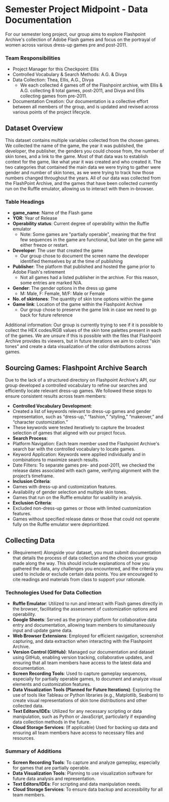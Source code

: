 # Semester Project Midpoint - Data Documentation

For our semester long project, our group aims to explore Flashpoint Archive's collection of Adobe Flash games and focus on the portrayal of women across various dress-up games pre and post-2011. 

### Team Responsibilities
- Project Manager for this Checkpoint: Ellis
- Controlled Vocabulary & Search Methods: A.G. & Divya
- Data Collection: Thea, Ellis, A.G., Divya
    - We each collected 4 games off of the Flashpoint archive, with Ellis & A.G. collecting 8 total games, post-2011, and Divya and Ellis collecting games from pre-2011.
- Documentation Creation: Our documentation is a collective effort between all members of the group, and is updated and revised across various points of the project lifecycle.

## Dataset Overview
This dataset contains multiple variables collected from the chosen games. We collected the name of the game, 
the year it was published, the developer, the publisher, the genders you could choose from, the number of skin tones, 
and a link to the game. Most of that data was to establish context for the game, like what year it was created and who created 
it. The two categories that contained the main data we were trying to gather were gender and number of skin tones, as we were trying 
to track how those numbers changed throughout the years. All of our data was collected from the FlashPoint Archive, and the games that have been collected
currently run on the Ruffle emulator, allowing us to interact with them in-browser. 

### Table Headings
- **game_name**: Name of the Flash game
- **YOR**: Year of Release
- **Operability status**: Current degree of operability within the Ruffle emulator
    - Note: Some games are "partially operable", meaning that the first few sequences in the game are functional, but later on the game will either freeze or restart.
- **Developer**: The user that created the game
    - Our group chose to document the screen name the developer identified themselves by at the time of publishing
- **Publisher**: The platform that published and hosted the game prior to Adobe Flash's retirement
    - Not all games had a listed publisher in the archive. For this reason, some entries are marked N/A.
- **Gender**: The gender options in the dress up game
    - M: Male, F: Female, M/F: Male or Female
- **No. of skintones**: The quantity of skin tone options within the game
- **Game link**: Location of the game within the Flashpoint Archive
    - Our group chose to preserve the game link in case we need to go back for future reference

Additional information: Our group is currently trying to see if it is possible to collect the HEX codes/RGB values of the skin tone palettes
present in each of the games. We are unsure if this is possible with the files that Flashpoint Archive provides its viewers, but in future iterations we aim to collect 
"skin tones" and create a data visualization of the color distributions across games. 

## Sourcing Games: Flashpoint Archive Search
Due to the lack of a structured directory on Flashpoint Archive's API, our group developed a controlled vocabulary to refine our searches and efficiently locate relevant dress-up games. We followed these steps to ensure consistent results across team members:

- **Controlled Vocabulary Development**:
- Created a list of keywords relevant to dress-up games and gender representation, such as “dress-up,” “fashion,” “styling,” “makeover,” and “character customization.”
- These keywords were tested iteratively to capture the broadest selection of games that aligned with our project focus.
- **Search Process**:
- Platform Navigation: Each team member used the Flashpoint Archive's search bar with the controlled vocabulary to locate games.
- Keyword Application: Keywords were applied individually and in combinations to maximize search results.
- Date Filters: To separate games pre- and post-2011, we checked the release dates associated with each game, verifying alignment with the project’s timeframe.
- **Inclusion Criteria**:
- Games with dress-up and customization features.
- Availability of gender selection and multiple skin tones.
- Games that run on the Ruffle emulator for usability in analysis.
- **Exclusion Criteria**:
- Excluded non-dress-up games or those with limited customization features.
- Games without specified release dates or those that could not operate fully on the Ruffle emulator were deprioritized.
## Collecting Data
- (Requirement) Alongside your dataset, you must submit documentation that details the process of data collection and the choices your group made along the way. 
This should include explanations of how you gathered the data, any challenges you encountered, and the criteria you used to include or exclude certain data points. 
You are encouraged to cite readings and materials from class to support your rationale.

### Technologies Used for Data Collection
- **Ruffle Emulator**: Utilized to run and interact with Flash games directly in the browser, facilitating the assessment of customization options and operability.
- **Google Sheets**: Served as the primary platform for collaborative data entry and documentation, allowing team members to simultaneously input and update game data.
- **Web Browser Extensions**: Employed for efficient navigation, screenshot capturing, and data extraction when interacting with the Flashpoint Archive.
- **Version Control (GitHub)**: Managed our documentation and dataset using GitHub, enabling version tracking, collaborative updates, and ensuring that all team members have access to the latest data and documentation.
- **Screen Recording Tools**: Used to capture gameplay sequences, especially for partially operable games, to document and analyze visual elements and customization features.
- **Data Visualization Tools (Planned for Future Iterations)**: Exploring the use of tools like Tableau or Python libraries (e.g., Matplotlib, Seaborn) to create visual representations of skin tone distributions and other collected data.
- **Text Editors/IDEs**: Utilized for any necessary scripting or data manipulation, such as Python or JavaScript, particularly if expanding data collection methods in the future.
- **Cloud Storage Services**: (If applicable) Used for backing up data and ensuring all team members have access to necessary files and resources.
### Summary of Additions
- **Screen Recording Tools**: To capture and analyze gameplay, especially for games that are partially operable.
- **Data Visualization Tools**: Planning to use visualization software for future data analysis and representation.
- **Text Editors/IDEs**: For scripting and data manipulation needs.
- **Cloud Storage Services**: To ensure data backup and accessibility for all team members.

